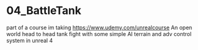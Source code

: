 # 04_BattleTank
part of a course im taking https://www.udemy.com/unrealcourse
An open world head to head tank fight with some simple AI terrain and adv control system in unreal 4
